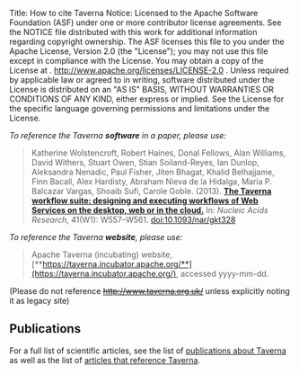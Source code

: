 Title:     How to cite Taverna
Notice:    Licensed to the Apache Software Foundation (ASF) under one
           or more contributor license agreements.  See the NOTICE file
           distributed with this work for additional information
           regarding copyright ownership.  The ASF licenses this file
           to you under the Apache License, Version 2.0 (the
           "License"); you may not use this file except in compliance
           with the License.  You may obtain a copy of the License at
           .
             http://www.apache.org/licenses/LICENSE-2.0
           .
           Unless required by applicable law or agreed to in writing,
           software distributed under the License is distributed on an
           "AS IS" BASIS, WITHOUT WARRANTIES OR CONDITIONS OF ANY
           KIND, either express or implied.  See the License for the
           specific language governing permissions and limitations
           under the License.

_To reference the Taverna **software** in a paper, please use:_

> Katherine Wolstencroft, Robert Haines, Donal Fellows, Alan Williams, David Withers, Stuart Owen, Stian Soiland-Reyes, Ian Dunlop, Aleksandra Nenadic, Paul Fisher, Jiten Bhagat, Khalid Belhajjame, Finn Bacall, Alex Hardisty, Abraham Nieva de la Hidalga, Maria P. Balcazar Vargas, Shoaib Sufi, Carole Goble. (2013).
[**The Taverna workflow suite: designing and executing workflows of Web Services on the desktop, web or in the cloud.**](http://nar.oxfordjournals.org/content/41/W1/W557)
In: *Nucleic Acids Research*, 41(W1): W557&ndash;W561.
[doi:10.1093/nar/gkt328](http://dx.doi.org/10.1093/nar/gkt328)


_To reference the Taverna **website**, please use:_

> Apache Taverna (incubating) website, [**https://taverna.incubator.apache.org/**](https://taverna.incubator.apache.org/), accessed yyyy-mm-dd.

(Please do not reference <del>http://www.taverna.org.uk/</del> unless explicitly noting it as legacy site)

## Publications

For a full list of scientific articles, see the list of 
[publications about Taverna](/community/publications) as well as the list of
[articles that reference Taverna](/community/references).
